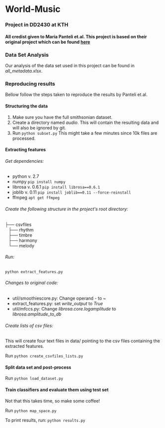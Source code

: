 # World-Music
### Project in DD2430 at KTH

#### All credist given to Maria Panteli et.al. This project is based on their original project which can be found [here](https://code.soundsoftware.ac.uk/projects/feature-space-world-music) 

### Data Set Analysis
Our analysis of the data set used in this project can be found in *all_metadata.xlsx*.

### Reproducing results

Bellow follow the steps taken to reproduce the results by Panteli et.al. 

#### Structuring the data
1. Make sure you have the full smithsonian dataset. 
2. Create a directory named *audio*. 
This will contain the resulting data and will also be ignored by git.
3. Run 
``
python subset.py
``
This might take a few minutes since 10k files are processed.

#### Extracting features

###### Get dependencies:
- python v. 2.7
- numpy
``
pip install numpy
``
- librosa v. 0.6.1
``
pip install librosa==0.6.1
``
- joblib v. 0.11
``
pip install joblib==0.11 --force-reinstall
``
- ffmpeg 
``
apt get ffmpeg
``
###### Create the following structure in the project's root directory:
├── csvfiles\
`` ``    ├── rhythm\
`` ``    ├── timbre\
`` ``    ├── harmony\
`` ``    └── melody

###### Run: 
``
python extract_features.py
``
###### Changes to original code:
- util/smoothiescore.py: Change operand *-* to *~* 
- extract_features.py: set *write_output* to *True*
- util/mfccs.py: Change *librosa.core.logamplitude* to *librosa.amplitude_to_db*

###### Create lists of csv files:
This will create four text files in data/ pointing to the csv files containing the extracted features.

Run
``
python create_csvfiles_lists.py
``

#### Split data set and post-process

Run
``
python load_dataset.py
``

#### Train classifiers and evaluate them using test set
Not that this takes time, so make some coffee!

Run
``
python map_space.py
``

To print results, run:
``
python results.py
``

